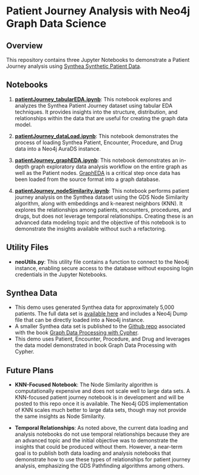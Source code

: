 # Patient Journey Analysis with Neo4j Graph Data Science

## Overview
This repository contains three Jupyter Notebooks to demonstrate a Patient Journey analysis using [Synthea Synthetic Patient Data](https://synthea.mitre.org/). 

## Notebooks

1. **[patientJourney_tabularEDA.ipynb](https://github.com/danb-neo4j/patient_journey/blob/main/patientJourney_tabularEDA.ipynb)**: This notebook explores and analyzes the Synthea Patient Journey dataset using tabular EDA techniques. It provides insights into the structure, distribution, and relationships within the data that are useful for creating the graph data model.

2. **[patientJourney_dataLoad.ipynb](https://github.com/danb-neo4j/patient_journey/blob/main/patientJourney_dataLoad.ipynb)**: This notebook demonstrates the process of loading Synthea Patient, Encounter, Procedure, and Drug data into a Neo4j AuraDS instance. 

3. **[patientJourney_graphEDA.ipynb](https://github.com/danb-neo4j/patient_journey/blob/main/patientJourney_graphEDA.ipynb)**: This notebook demonstrates an in-depth graph exploratory data analysis workflow on the entire graph as well as the Patient nodes. [GraphEDA](https://github.com/danb-neo4j/gds-guide/blob/main/graph-eda.md) is a critical step once data has been loaded from the source format into a graph database.
  
5. **[patientJourney_nodeSimilarity.ipynb](https://github.com/danb-neo4j/patient_journey/blob/main/patientJourney_nodeSimilarity.ipynb)**: This notebook performs patient journey analysis on the Synthea dataset using the GDS Node Similarity algorithm, along with embeddings and k-nearest neighbors (KNN). It explores the relationships among patients, encounters, procedures, and drugs, but does not leverage temporal relationships. Creating these is an advanced data modeling topic and the objective of this notebook is to demonstrate the insights available without such a refactoring. 

## Utility Files

- **neoUtils.py**: This utility file contains a function to connect to the Neo4j instance, enabling secure access to the database without exposing login credentials in the Jupyter Notebooks.

## Synthea Data

- This demo uses generated Synthea data for approximately 5,000 patients. The full data set is [available here](https://drive.google.com/drive/folders/1OqoYdHdW5e0eeeS6Idj3BTtLeDjEgIOz?usp=sharing) and includes a Neo4j Dump file that can be directly loaded into a Neo4j instance.
- A smaller Synthea data set is published to the [Github repo](https://github.com/PacktPublishing/Cypher-Querying) associated with the book [Graph Data Processing with Cypher](https://www.packtpub.com/product/graph-data-processing-with-cypher/9781804611074). 
- This demo uses Patient, Encounter, Procedure, and Drug and leverages the data model demonstrated in book Graph Data Processing with Cypher.

## Future Plans
- **KNN-Focused Notebook**: The Node Similarity algorithm is computationally expensive and does not scale well to large data sets. A KNN-focused patient journey notebook is in development and will be posted to this repo once it is available. The Neo4j GDS implementation of KNN scales much better to large data sets, though may not provide the same insights as Node Similarity. 

- **Temporal Relationships**: As noted above, the current data loading and analysis notebooks do not use temporal relationships because they are an advanced topic and the initial objective was to demonstrate the insights that could be produced without them. However, a near-term goal is to publish both data loading and analysis notebooks that demonstrate how to use these types of relationships for patient journey analysis, emphasizing the GDS Pathfinding algorithms among others. 
